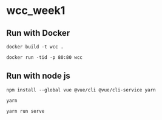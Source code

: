 # wcc_week1

## Run with Docker
```
docker build -t wcc .
```
```
docker run -tid -p 80:80 wcc
```

## Run with node js
```
npm install --global vue @vue/cli @vue/cli-service yarn
```

```
yarn
```

```
yarn run serve
```
